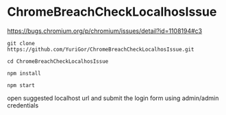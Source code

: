 # ChromeBreachCheckLocalhosIssue
https://bugs.chromium.org/p/chromium/issues/detail?id=1108194#c3

`git clone https://github.com/YuriGor/ChromeBreachCheckLocalhosIssue.git`

`cd ChromeBreachCheckLocalhosIssue`

`npm install`

`npm start`

open suggested localhost url and submit the login form using admin/admin credentials